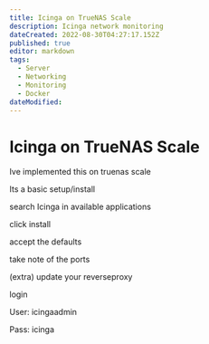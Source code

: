 ```yaml
---
title: Icinga on TrueNAS Scale
description: Icinga network monitoring
dateCreated: 2022-08-30T04:27:17.152Z
published: true
editor: markdown
tags:
  - Server
  - Networking
  - Monitoring
  - Docker
dateModified: 
---
```

# Icinga on TrueNAS Scale

Ive implemented this on truenas scale

Its a basic setup/install

search Icinga in available applications

 

click install 

accept the defaults

take note of the ports

(extra) update your reverseproxy

login

User: icingaadmin

Pass: icinga